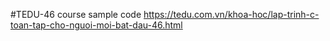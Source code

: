 #TEDU-46 course sample code
https://tedu.com.vn/khoa-hoc/lap-trinh-c-toan-tap-cho-nguoi-moi-bat-dau-46.html
